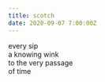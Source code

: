 ```yaml
---
title: scotch
date: 2020-09-07 7:00:00Z
---
```


every sip  
a knowing wink  
to the very passage  
of time  
